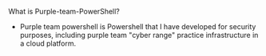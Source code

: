 What is Purple-team-PowerShell?
* Purple team powershell is Powershell that I have developed for security purposes, including purple team "cyber range" practice infrastructure in a cloud platform.
